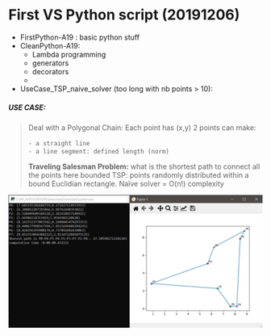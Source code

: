 # First VS Python script (20191206)



- FirstPython-A19 : basic python stuff
- CleanPython-A19: 
  - Lambda programming
  - generators
  - decorators
  - 
- UseCase_TSP_naive_solver (too long with nb points > 10):

##### USE CASE:

> Deal with a Polygonal Chain:
> 	 Each point has (x,y)
> 	 2 points can make:
>
> 	  - a straight line
> 	  - a line segment: defined length (norm)
>
> **Traveling Salesman Problem:**
> 	what is the shortest path to connect all the points
> 	here bounded TSP: points randomly distributed within a bound Euclidian rectangle.
> 	Naïve solver = O(n!) complexity

<img src="UseCase_TSP_naive_solver/overview_solution.png" alt="overview_solution" style="zoom:50%;" />